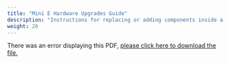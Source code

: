 ```yaml
---
title: "Mini E Hardware Upgrades Guide"
description: "Instructions for replacing or adding components inside a TrueNAS Mini E system."
weight: 20
---
```


<object data="https://www.truenas.com/docs/files/MiniEHUG.pdf" type="application/pdf" width="95%" height="1000">
  There was an error displaying this PDF, <a href="https://www.truenas.com/docs/files/MiniEHUG.pdf">please click here to download the file.</a>
</object>